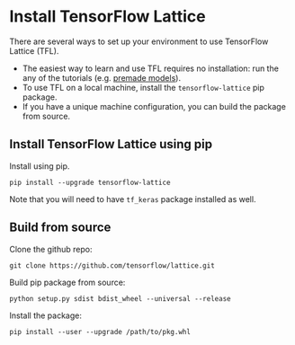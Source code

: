 # Install TensorFlow Lattice

There are several ways to set up your environment to use TensorFlow Lattice
(TFL).

*   The easiest way to learn and use TFL requires no installation: run the any
    of the tutorials (e.g.
    [premade models](tutorials/premade_models.ipynb)).
*   To use TFL on a local machine, install the `tensorflow-lattice` pip package.
*   If you have a unique machine configuration, you can build the package from
    source.

## Install TensorFlow Lattice using pip

Install using pip.

```shell
pip install --upgrade tensorflow-lattice
```

Note that you will need to have `tf_keras` package installed as well.

## Build from source

Clone the github repo:

```shell
git clone https://github.com/tensorflow/lattice.git
```

Build pip package from source:

```shell
python setup.py sdist bdist_wheel --universal --release
```

Install the package:

```shell
pip install --user --upgrade /path/to/pkg.whl
```
